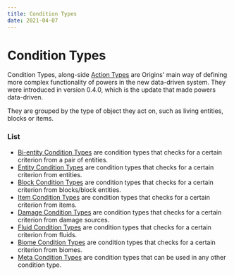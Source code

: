```yaml
---
title: Condition Types
date: 2021-04-07
---
```


# Condition Types

Condition Types, along-side [Action Types](action_types.md) are Origins' main way of defining more complex functionality of powers in the new data-driven system. They were introduced in version 0.4.0, which is the update that made powers data-driven.

They are grouped by the type of object they act on, such as living entities, blocks or items.


### List

* [Bi-entity Condition Types](bientity_condition_types.md) are condition types that checks for a certain criterion from a pair of entities.
* [Entity Condition Types](entity_condition_types.md) are condition types that checks for a certain criterion from entities.
* [Block Condition Types](block_condition_types.md) are condition types that checks for a certain criterion from blocks/block entities.
* [Item Condition Types](item_condition_types.md) are condition types that checks for a certain criterion from items.
* [Damage Condition Types](damage_condition_types.md) are condition types that checks for a certain criterion from damage sources.
* [Fluid Condition Types](fluid_condition_types.md) are condition types that checks for a certain criterion from fluids.
* [Biome Condition Types](biome_condition_types.md) are condition types that checks for a certain criterion from biomes.
* [Meta Condition Types](meta_condition_types.md) are condition types that can be used in any other condition type.
